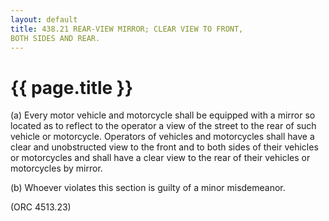 ```yaml
---
layout: default 
title: 438.21 REAR-VIEW MIRROR; CLEAR VIEW TO FRONT,
BOTH SIDES AND REAR.
---
```


{{ page.title }}
================

​(a) Every motor vehicle and motorcycle shall be equipped with a mirror
so located as to reflect to the operator a view of the street to the
rear of such vehicle or motorcycle. Operators of vehicles and
motorcycles shall have a clear and unobstructed view to the front and to
both sides of their vehicles or motorcycles and shall have a clear view
to the rear of their vehicles or motorcycles by mirror.

​(b) Whoever violates this section is guilty of a minor misdemeanor.

(ORC 4513.23)
